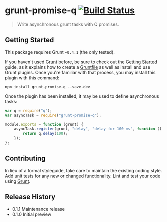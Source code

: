 # grunt-promise-q [![Build Status](https://secure.travis-ci.org/phadej/grunt-promise-q.png?branch=master)](http://travis-ci.org/phadej/grunt-promise-q)


> Write asynchronous grunt tasks with Q promises.

## Getting Started

This package requires Grunt `~0.4.1` (the only tested).

If you haven't used [Grunt](http://gruntjs.com/) before, be sure to check out the [Getting Started](http://gruntjs.com/getting-started) guide, as it explains how to create a [Gruntfile](http://gruntjs.com/sample-gruntfile) as well as install and use Grunt plugins. Once you're familiar with that process, you may install this plugin with this command:

```shell
npm install grunt-promise-q --save-dev
```

Once the plugin has been installed, it may be used to define asynchronous tasks:

```js
var q = require("q");
var asyncTask = require("grunt-promise-q");

module.exports = function (grunt) {
    asyncTask.register(grunt, "delay", "delay for 100 ms", function () {
        return q.delay(100);
    });   
}; 
```

## Contributing
In lieu of a formal styleguide, take care to maintain the existing coding style. Add unit tests for any new or changed functionality. Lint and test your code using [Grunt](http://gruntjs.com/).

## Release History

- 0.1.1 Maintenance release
- 0.1.0 Initial preview
